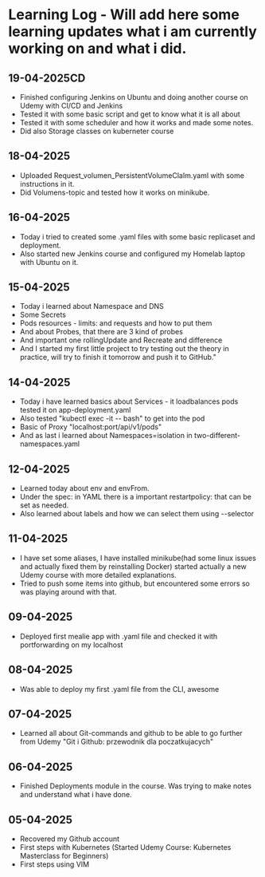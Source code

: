 # Learning Log - Will add here some learning updates what i am currently working on and what i did.
## 19-04-2025CD
- Finished configuring Jenkins on Ubuntu and doing another course on Udemy with CI/CD and Jenkins
- Tested it with some basic script and get to know what it is all about
- Tested it with some scheduler and how it works and made some notes.
- Did also Storage classes on kuberneter course

## 18-04-2025
- Uploaded Request_volumen_PersistentVolumeClaIm.yaml with some instructions in it.
- Did Volumens-topic and tested how it works on minikube.

## 16-04-2025
- Today i tried to created some .yaml files with some basic replicaset and deployment.
- Also started new Jenkins course and configured my Homelab laptop with Ubuntu on it.

## 15-04-2025
- Today i learned about Namespace and DNS
- Some Secrets
- Pods resources - limits: and requests and how to put them
- And about Probes, that there are 3 kind of probes
- And important one rollingUpdate and Recreate and difference  
- And I started my first little project to try testing out the theory in practice, will try to finish it tomorrow and push it to GitHub."


## 14-04-2025
- Today i have learned basics about Services - it loadbalances pods tested it on app-deployment.yaml
- Also tested "kubectl exec -it <podname> -- bash" to get into the pod
- Basic of Proxy "localhost:port/api/v1/pods"
- And as last i learned about Namespaces=isolation in two-different-namespaces.yaml

## 12-04-2025
- Learned today about env and envFrom.
- Under the spec: in YAML there is a important restartpolicy: that can be set as needed.
- Also learned about labels and how we can select them using --selector 

## 11-04-2025
- I have set some aliases, I have installed minikube(had some linux issues and actually fixed them by reinstalling Docker) started actually a new Udemy course with more detailed explanations.
- Tried to push some items into github, but encountered some errors so was playing around with that.

## 09-04-2025
- Deployed first mealie app with .yaml file and checked it with portforwarding on my localhost

## 08-04-2025
- Was able to deploy my first .yaml file from the CLI, awesome

## 07-04-2025
- Learned all about Git-commands and github to be able to go further from Udemy "Git i Github: przewodnik dla poczatkujacych"

## 06-04-2025
- Finished Deployments module in the course. Was trying to make notes and understand what i have done.

## 05-04-2025
- Recovered my Github account
- First steps with Kubernetes (Started Udemy Course: Kubernetes Masterclass for Beginners)
- First steps using VIM




